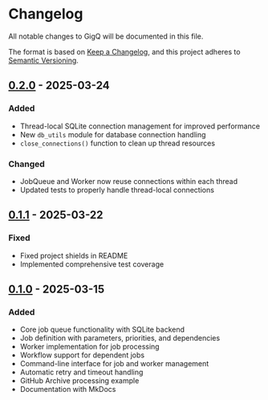 # Changelog

All notable changes to GigQ will be documented in this file.

The format is based on [Keep a Changelog](https://keepachangelog.com/en/1.0.0/),
and this project adheres to [Semantic Versioning](https://semver.org/spec/v2.0.0.html).

## [0.2.0] - 2025-03-24

### Added

- Thread-local SQLite connection management for improved performance
- New `db_utils` module for database connection handling
- `close_connections()` function to clean up thread resources

### Changed

- JobQueue and Worker now reuse connections within each thread
- Updated tests to properly handle thread-local connections

## [0.1.1] - 2025-03-22

### Fixed

- Fixed project shields in README
- Implemented comprehensive test coverage

## [0.1.0] - 2025-03-15

### Added

- Core job queue functionality with SQLite backend
- Job definition with parameters, priorities, and dependencies
- Worker implementation for job processing
- Workflow support for dependent jobs
- Command-line interface for job and worker management
- Automatic retry and timeout handling
- GitHub Archive processing example
- Documentation with MkDocs

[Unreleased]: https://github.com/kpouianou/gigq/compare/v0.2.0...HEAD
[0.2.0]: https://github.com/kpouianou/gigq/compare/v0.1.1...v0.2.0
[0.1.1]: https://github.com/kpouianou/gigq/compare/v0.1.0...v0.1.1
[0.1.0]: https://github.com/kpouianou/gigq/releases/tag/v0.1.0
